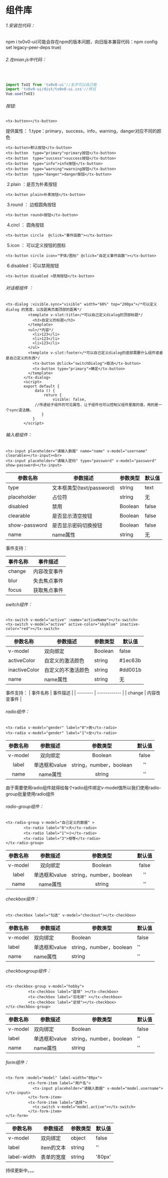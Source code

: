 # 组件库

###### 1.安装包代码：

npm i tx0v0-ui(可能会存在npm的版本问题，向旧版本兼容代码：npm config set legacy-peer-deps true)

###### 2.在mian.js中代码：

​                 

```js
import TxUI from 'tx0v0-ui'//名字可以自己取
import 'tx0v0-ui/dist/tx0v0-ui.css'//样式
Vue.use(TxUI)
```



###### 按钮:

  

```vue
<tx-button></tx-button>
```

  提供属性： 1.type：primary，success，info，warning，danger对应不同的颜色
             

```vue
<tx-button>默认按钮</tx-button>
<tx-button  type="primary">primary按钮</tx-button>
<tx-button  type="success">success按钮</tx-button>
<tx-button  type="info">info按钮</tx-button>
<tx-button  type="warning">warning按钮</tx-button>
<tx-button  type="danger">danger按钮</tx-button>
```

​             2.plain ：是否为朴素按钮

```vue
<tx-button plain>朴素按钮</tx-button>
```

​             3.round ： 边框圆角按钮

```vue
<tx-button round>按钮</tx-button>      
```

​	 4.circl ： 圆角按钮

```vue
<tx-button circle  @click="事件函数"></tx-button>
```

​             5.icon ： 可以定义按钮的图标

```vue
<tx-button circle icon="字体/图标" @click="自定义事件函数"></tx-button>
```

​             6.disabled：可以禁用按钮

```vue
<tx-button disabled >禁用按钮</tx-button>
```

######        对话框组件 ：

```vue
<tx-dialog :visible.sync="visible" width="60%" top="200px">/*可以定义dialog 的宽度，以及距离页面顶部的距离*/
          <template v-slot:title>/*可以自己定义dialog的顶部标题*/
            <h3>自定义的标题</h3>
          </template>
          <ul>/*内容*/
            <li>123</li>
            <li>123</li>
            <li>123</li>
          </ul>
          <template v-slot:footer>/*可以自己定义dialog的底部需要什么组件或者是自己定义的东西*/
            <tx-button @click="switchDialog">取消</tx-button>
            <tx-button type="primary">确定</tx-button>
          </template>
        </tx-dialog>
        <script>
        export default {
 			 data () {
   				 return {
     				 visible: false,
             //传递给子组件的可见属性，让子组件也可以控制父组件里面的值，用的是一个sync语法糖。
     			}
     		}
       	</script>
```

###### 输入框组件：

```vue
<tx-input placeholder="请输入数据" name="name" v-model="username" clearable></tx-input><br>
<tx-input placeholder="请输入密码" type="password" v-model="password" show-password></tx-input>
```

| 参数名称      | 参数描述                  | 参数类型 | 默认值 |
| ------------- | ------------------------- | -------- | ------ |
| type          | 文本框类型(text/password) | string   | text   |
| placeholder   | 占位符                    | string   | 无     |
| disabled      | 禁用                      | Boolean  | false  |
| clearable     | 是否显示清空按钮          | Boolean  | false  |
| show-password | 是否显示密码切换按钮      | Boolean  | false  |
| name          | name属性                  | string   | 无     |
事件支持：

| 事件名称 | 事件描述     |
| -------- | ------------ |
| change   | 内容改变事件 |
| blur     | 失去焦点事件 |
| focus    | 获取焦点事件 |
###### switch组件：

```vue
<tx-switch v-model="active" :name="activeName"></tx-switch>
<tx-switch v-model="active" active-color="skyblue" inactive-color="red"></tx-switch>
```

| 参数名称      | 参数描述           | 参数类型 | 默认值  |
| ------------- | ------------------ | -------- | ------- |
| v-model       | 双向绑定           | Boolean  | false   |
| activeColor   | 自定义的激活颜色   | string   | #1ec63b |
| inactiveColor | 自定义的不激活颜色 | string   | #dd001b |
| name          | name属性           | string   | 无      |

事件支持：
| 事件名称 | 事件描述     |
| -------- | ------------ |
| change   | 内容改变事件 |

###### radio组件：

```vue
<tx-radio v-model="gender" label="0">男</tx-radio>
<tx-radio v-model="gender" label="1">女</tx-radio>
```

| 参数名称 |   参数描述    |        参数类型         | 默认值 |
| :------: | :-----------: | :---------------------: | :----: |
| v-model  |   双向绑定    |         Boolean         | false  |
|  label   | 单选框和value | string，number，boolean |   ''   |
|   name   |   name属性    |         string          |   ''   |

由于需要使用radio组件就得给每个radio组件绑定v-model值所以我们使用radio-group批量使用radio组件

###### radio-group组件：

```vue
<tx-radio-group v-model="自己定义的数据" >
        <tx-radio label="0">大</tx-radio>
        <tx-radio label="1">小</tx-radio>
        <tx-radio label="3">相等</tx-radio>
</tx-radio-group>
```

| 参数名称 |   参数描述    |        参数类型         | 默认值 |
| :------: | :-----------: | :---------------------: | :----: |
| v-model  |   双向绑定    |         Boolean         | false  |
|  label   | 单选框和value | string，number，boolean |   ''   |
|   name   |   name属性    |         string          |   ''   |

###### checkbox组件：

```vue
<tx-checkbox label="勾选" v-model="checkout"></tx-checkbox>
```

| 参数名称 | 参数描述      | 参数类型                | 默认值 |
| -------- | ------------- | ----------------------- | ------ |
| v-model  | 双向绑定      | Boolean                 | false  |
| label    | 单选框和value | string，number，boolean | ''     |
| name     | name属性      | string                  | ''     |

###### checkboxgroup组件：

```vue
<tx-checkbox-group v-model="hobby">
          <tx-checkbox label="篮球" ></tx-checkbox>
          <tx-checkbox label="羽毛球" ></tx-checkbox>
          <tx-checkbox label="足球"></tx-checkbox>
</tx-checkbox-group>
```

| 参数名称 | 参数描述      | 参数类型                | 默认值 |
| -------- | ------------- | ----------------------- | ------ |
| v-model  | 双向绑定      | Boolean                 | false  |
| label    | 单选框和value | string，number，boolean | ''     |
| name     | name属性      | string                  | ''     |

###### form组件：

```vue
<tx-form :model="model" label-width="80px">
          <tx-form-item label="用户名">
            <tx-input placeholder="请输入数据" v-model="model.username"></tx-input>
          </tx-form-item>
          <tx-form-item label="选择">
            <tx-switch v-model="model.active"></tx-switch>
          </tx-form-item>
</tx-form>
```

| 参数名称    | 参数描述   | 参数类型 | 默认值 |
| ----------- | ---------- | -------- | ------ |
| v-model     | 双向绑定   | object   | false  |
| label       | item的文本 | string   | ''     |
| label-width | 表单的宽度 | string   | '80px' |

持续更新中。。。
